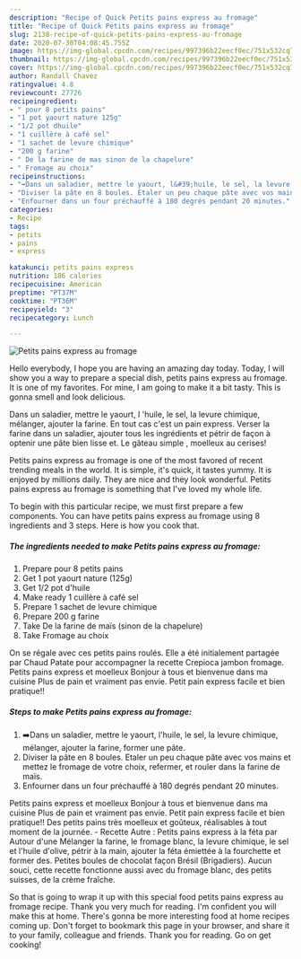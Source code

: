 ```yaml
---
description: "Recipe of Quick Petits pains express au fromage"
title: "Recipe of Quick Petits pains express au fromage"
slug: 2138-recipe-of-quick-petits-pains-express-au-fromage
date: 2020-07-30T04:08:45.755Z
image: https://img-global.cpcdn.com/recipes/997396b22eecf0ec/751x532cq70/petits-pains-express-au-fromage-photo-principale-de-la-recette.jpg
thumbnail: https://img-global.cpcdn.com/recipes/997396b22eecf0ec/751x532cq70/petits-pains-express-au-fromage-photo-principale-de-la-recette.jpg
cover: https://img-global.cpcdn.com/recipes/997396b22eecf0ec/751x532cq70/petits-pains-express-au-fromage-photo-principale-de-la-recette.jpg
author: Randall Chavez
ratingvalue: 4.8
reviewcount: 27726
recipeingredient:
- " pour 8 petits pains"
- "1 pot yaourt nature 125g"
- "1/2 pot dhuile"
- "1 cuillère à café sel"
- "1 sachet de levure chimique"
- "200 g farine"
- " De la farine de mas sinon de la chapelure"
- " Fromage au choix"
recipeinstructions:
- "➡️Dans un saladier, mettre le yaourt, l&#39;huile, le sel, la levure chimique, mélanger, ajouter la farine, former une pâte."
- "Diviser la pâte en 8 boules. Etaler un peu chaque pâte avec vos mains et mettez le fromage de votre choix, refermer, et rouler dans la farine de maïs."
- "Enfourner dans un four préchauffé à 180 degrés pendant 20 minutes."
categories:
- Recipe
tags:
- petits
- pains
- express

katakunci: petits pains express 
nutrition: 186 calories
recipecuisine: American
preptime: "PT37M"
cooktime: "PT36M"
recipeyield: "3"
recipecategory: Lunch

---
```



![Petits pains express au fromage](https://img-global.cpcdn.com/recipes/997396b22eecf0ec/751x532cq70/petits-pains-express-au-fromage-photo-principale-de-la-recette.jpg)

Hello everybody, I hope you are having an amazing day today. Today, I will show you a way to prepare a special dish, petits pains express au fromage. It is one of my favorites. For mine, I am going to make it a bit tasty. This is gonna smell and look delicious.

Dans un saladier, mettre le yaourt, l &#39;huile, le sel, la levure chimique, mélanger, ajouter la farine. En tout cas c&#39;est un pain express. Verser la farine dans un saladier, ajouter tous les ingrédients et pétrir de façon à optenir une pâte bien lisse et. Le gâteau simple , moelleux au cerises!

Petits pains express au fromage is one of the most favored of recent trending meals in the world. It is simple, it's quick, it tastes yummy. It is enjoyed by millions daily. They are nice and they look wonderful. Petits pains express au fromage is something that I've loved my whole life.


To begin with this particular recipe, we must first prepare a few components. You can have petits pains express au fromage using 8 ingredients and 3 steps. Here is how you cook that.

<!--inarticleads1-->

##### The ingredients needed to make Petits pains express au fromage:

1. Prepare  pour 8 petits pains
1. Get 1 pot yaourt nature (125g)
1. Get 1/2 pot d&#39;huile
1. Make ready 1 cuillère à café sel
1. Prepare 1 sachet de levure chimique
1. Prepare 200 g farine
1. Take  De la farine de maïs (sinon de la chapelure)
1. Take  Fromage au choix


On se régale avec ces petits pains roulés. Elle a été initialement partagée par Chaud Patate pour accompagner la recette Crepioca jambon fromage. Petits pains express et moelleux Bonjour à tous et bienvenue dans ma cuisine Plus de pain et vraiment pas envie. Petit pain express facile et bien pratique!! 

<!--inarticleads2-->

##### Steps to make Petits pains express au fromage:

1. ➡️Dans un saladier, mettre le yaourt, l&#39;huile, le sel, la levure chimique, mélanger, ajouter la farine, former une pâte.
1. Diviser la pâte en 8 boules. Etaler un peu chaque pâte avec vos mains et mettez le fromage de votre choix, refermer, et rouler dans la farine de maïs.
1. Enfourner dans un four préchauffé à 180 degrés pendant 20 minutes.


Petits pains express et moelleux Bonjour à tous et bienvenue dans ma cuisine Plus de pain et vraiment pas envie. Petit pain express facile et bien pratique!! Des petits pains très moelleux et goûteux, réalisables à tout moment de la journée. - Recette Autre : Petits pains express à la féta par Autour d&#39;une Mélanger la farine, le fromage blanc, la levure chimique, le sel et l&#39;huile d&#39;olive, pétrir à la main, ajouter la féta émiettée à la fourchette et former des. Petites boules de chocolat façon Brésil (Brigadiers). Aucun souci, cette recette fonctionne aussi avec du fromage blanc, des petits suisses, de la crème fraîche. 

So that is going to wrap it up with this special food petits pains express au fromage recipe. Thank you very much for reading. I'm confident you will make this at home. There's gonna be more interesting food at home recipes coming up. Don't forget to bookmark this page in your browser, and share it to your family, colleague and friends. Thank you for reading. Go on get cooking!
